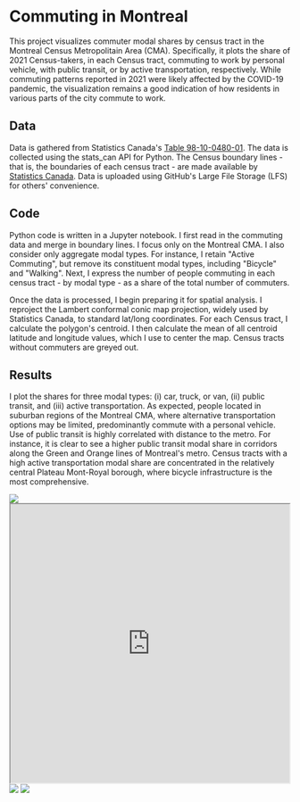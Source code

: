 # Commuting in Montreal
This project visualizes commuter modal shares by census tract in the Montreal Census Metropolitain Area (CMA). Specifically, it plots the share of 2021 Census-takers, in each Census tract, commuting to work by personal vehicle, with public transit, or by active transportation, respectively. While commuting patterns reported in 2021 were likely affected by the COVID-19 pandemic, the visualization remains a good indication of how residents in various parts of the city commute to work.

## Data
Data is gathered from Statistics Canada's [Table 98-10-0480-01](https://www150.statcan.gc.ca/t1/tbl1/en/tv.action?pid=9810048001). The data is collected using the stats_can API for Python. The Census boundary lines - that is, the boundaries of each census tract - are made available by [Statistics Canada](https://www12.statcan.gc.ca/census-recensement/2021/geo/sip-pis/boundary-limites/index2021-eng.cfm?year=21). Data is uploaded using GitHub's Large File Storage (LFS) for others' convenience.

## Code
Python code is written in a Jupyter notebook. I first read in the commuting data and merge in boundary lines. I focus only on the Montreal CMA. I also consider only aggregate modal types. For instance, I retain "Active Commuting", but remove its constituent modal types, including "Bicycle" and "Walking". Next, I express the number of people commuting in each census tract - by modal type - as a share of the total number of commuters. 

Once the data is processed, I begin preparing it for spatial analysis. I reproject the Lambert conformal conic map projection, widely used by Statistics Canada, to standard lat/long coordinates. For each Census tract, I calculate the polygon's centroid. I then calculate the mean of all centroid latitude and longitude values, which I use to center the map. Census tracts without commuters are greyed out.

## Results
I plot the shares for three modal types: (i) car, truck, or van, (ii) public transit, and (iii) active transportation. As expected, people located in suburban regions of the Montreal CMA, where alternative transportation options may be limited, predominantly commute with a personal vehicle. Use of public transit is highly correlated with distance to the metro. For instance, it is clear to see a higher public transit modal share in corridors along the Green and Orange lines of Montreal's metro. Census tracts with a high active transportation modal share are concentrated in the relatively central Plateau Mont-Royal borough, where bicycle infrastructure is the most comprehensive.

<img src="https://github.com/robertialenti/Commuting-in-Montreal/raw/main/figures/Car, truck or van_map.jpg">

<iframe src="https://robertialenti.github.io/Canadian-Place-Name-Etymology/figures/Car,%20truck%20or%20van_map.html" height="500" width="500"></iframe>

<img src="https://github.com/robertialenti/Commuting-in-Montreal/raw/main/figures/Public transit_map.jpg">

<img src="https://github.com/robertialenti/Commuting-in-Montreal/raw/main/figures/Active transportation_map.jpg">
